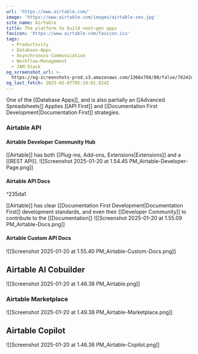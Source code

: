 ```yaml
---
url: 'https://www.airtable.com/'
image: 'https://www.airtable.com/images/airtable-seo.jpg'
site_name: Airtable
title: The platform to build next‒gen apps
favicon: 'https://www.airtable.com/favicon.ico'
tags:
  - Productivity
  - Database-Apps
  - Asynchronous-Communication
  - Workflow-Management
  - JAM-Stack
og_screenshot_url: >-
  https://og-screenshots-prod.s3.amazonaws.com/1366x768/80/false/78242d8f3ebfd297f184895df2c4cb1f76fe53ad45f507c83d9cda105e3df0ac.jpeg
og_last_fetch: 2025-03-07T05:19:01.824Z
---
```

One of the [[Database Apps]], and is also partially an [[Advanced Spreadsheets]] Applies [[API First]] and [[Documentation First Development|Documentation First]] strategies. 

### Airtable API

#### Airtable Developer Community Hub
[[Airtable]] has both [[Plug-ins,  Add-ons,  Extensions|Extensions]] and a [[REST API]].
![[Screenshot 2025-01-20 at 1.54.45 PM_Airtable-Developer-Page.png]]
#### Airtable API Docs

^235da1

[[Airtable]] has clear [[Documentation First Development|Documentation First]] development standards, and even their [[Developer Community]] to contribute to the [[Documentation]]
![[Screenshot 2025-01-20 at 1.55.09 PM_Airtable-Docs.png]]
#### Airtable Custom API Docs
 ![[Screenshot 2025-01-20 at 1.55.40 PM_Airtable-Custom-Docs.png]]


## Airtable AI Cobuilder
![[Screenshot 2025-01-20 at 1.46.38 PM_Airtable.png]]
### Airtable Marketplace
![[Screenshot 2025-01-20 at 1.49.38 PM_Airtable-Marketplace.png]]
## Airtable Copilot
![[Screenshot 2025-01-20 at 1.46.38 PM_Airtable-Copilot.png]]

